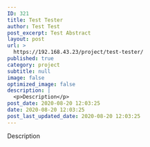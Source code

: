 ```yaml
---
ID: 321
title: Test Tester
author: Test Test
post_excerpt: Test Abstract
layout: post
url: >
  https://192.168.43.23/project/test-tester/
published: true
category: project
subtitle: null
image: false
optimized_image: false
description: |
  <p>Description</p>
post_date: 2020-08-20 12:03:25
date: 2020-08-20 12:03:25
post_last_updated_date: 2020-08-20 12:03:25
---
```

<p>Description</p>